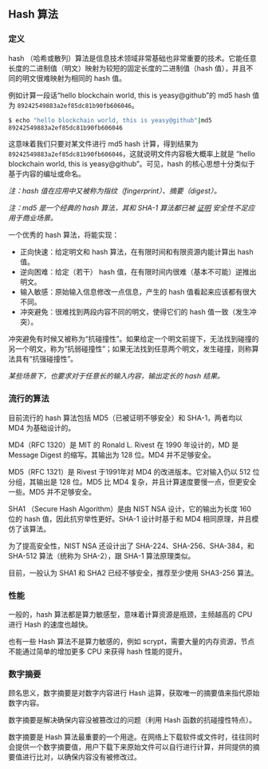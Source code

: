 ## Hash 算法

### 定义
hash （哈希或散列）算法是信息技术领域非常基础也非常重要的技术。它能任意长度的二进制值（明文）映射为较短的固定长度的二进制值（hash 值），并且不同的明文很难映射为相同的 hash 值。

例如计算一段话“hello blockchain world, this is yeasy@github”的 md5 hash 值为 `89242549883a2ef85dc81b90fb606046`。

```sh
$ echo "hello blockchain world, this is yeasy@github"|md5
89242549883a2ef85dc81b90fb606046
```

这意味着我们只要对某文件进行 md5 hash 计算，得到结果为 `89242549883a2ef85dc81b90fb606046`，这就说明文件内容极大概率上就是 “hello blockchain world, this is yeasy@github”。可见，hash 的核心思想十分类似于基于内容的编址或命名。

*注：hash 值在应用中又被称为指纹（fingerprint）、摘要（digest）。*

*注：md5 是一个经典的 hash 算法，其和 SHA-1 算法都已被 [证明]() 安全性不足应用于商业场景。*

一个优秀的 hash 算法，将能实现：

* 正向快速：给定明文和 hash 算法，在有限时间和有限资源内能计算出 hash 值。
* 逆向困难：给定（若干） hash 值，在有限时间内很难（基本不可能）逆推出明文。
* 输入敏感：原始输入信息修改一点信息，产生的 hash 值看起来应该都有很大不同。 
* 冲突避免：很难找到两段内容不同的明文，使得它们的 hash 值一致（发生冲突）。

冲突避免有时候又被称为“抗碰撞性”。如果给定一个明文前提下，无法找到碰撞的另一个明文，称为“抗弱碰撞性”；如果无法找到任意两个明文，发生碰撞，则称算法具有“抗强碰撞性”。

*某些场景下，也要求对于任意长的输入内容，输出定长的 hash 结果。*

### 流行的算法

目前流行的 hash 算法包括 MD5（已被证明不够安全）和 SHA-1，两者均以 MD4 为基础设计的。

MD4（RFC 1320）是 MIT 的 Ronald L. Rivest 在 1990 年设计的，MD 是 Message Digest 的缩写。其输出为 128 位。MD4 并不足够安全。

MD5（RFC 1321）是 Rivest 于1991年对 MD4 的改进版本。它对输入仍以 512 位分组，其输出是 128 位。MD5 比 MD4 复杂，并且计算速度要慢一点，但更安全一些。MD5 并不足够安全。

SHA1 （Secure Hash Algorithm）是由 NIST NSA 设计，它的输出为长度 160 位的 hash 值，因此抗穷举性更好。SHA-1 设计时基于和 MD4 相同原理，并且模仿了该算法。

为了提高安全性，NIST NSA 还设计出了 SHA-224、SHA-256、SHA-384，和 SHA-512 算法（统称为 SHA-2），跟 SHA-1 算法原理类似。

目前，一般认为 SHA1 和 SHA2 已经不够安全，推荐至少使用 SHA3-256 算法。

### 性能

一般的，hash 算法都是算力敏感型，意味着计算资源是瓶颈，主频越高的 CPU 进行  Hash 的速度也越快。

也有一些 Hash 算法不是算力敏感的，例如 scrypt，需要大量的内存资源，节点不能通过简单的增加更多 CPU 来获得 hash 性能的提升。

### 数字摘要
顾名思义，数字摘要是对数字内容进行 Hash 运算，获取唯一的摘要值来指代原始数字内容。

数字摘要是解决确保内容没被篡改过的问题（利用 Hash 函数的抗碰撞性特点）。

数字摘要是 Hash 算法最重要的一个用途。在网络上下载软件或文件时，往往同时会提供一个数字摘要值，用户下载下来原始文件可以自行进行计算，并同提供的摘要值进行比对，以确保内容没有被修改过。